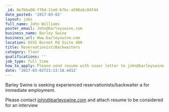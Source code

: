 ```yaml
---
_id: 0e7bba00-ff8d-11e6-b7bc-a598a5c84f44
date_posted: '2017-03-02'
layout: jobs
full_name: John Williams
poster_email: John@barleyswine.com
business_name: Barley Swine
business_url: Www.barleyswine.com
location: 6555 Burnet Rd Suite 400
title: Reservationist/Backwaiters
category: floor
qualifications: ''
job_type: full_time
how_to_apply: Please send resume with cover letter to john@barleyswine.com
date: '2017-03-02T21:13:18.441Z'
---
```

Barley Swine is seeking experienced reservationists/backwaiter a for immediate employment. 

Please contact john@barleyswine.com and attach resume to be considered for an interview
